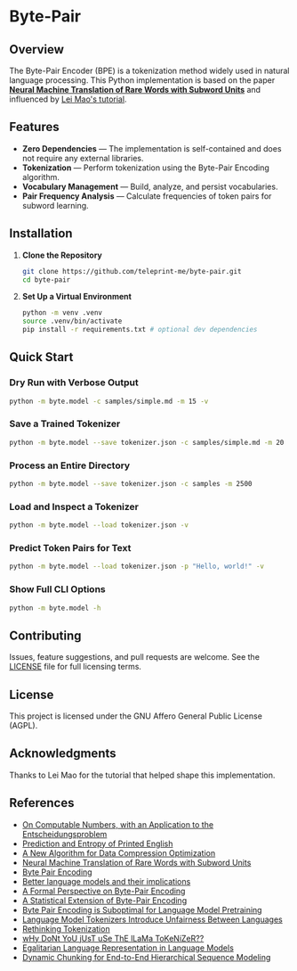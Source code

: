 # Byte-Pair

## Overview

The Byte-Pair Encoder (BPE) is a tokenization method widely used in natural
language processing. This Python implementation is based on the paper
[**Neural Machine Translation of Rare Words with Subword Units**](https://arxiv.org/abs/1508.07909v5)
and influenced by
[Lei Mao's tutorial](https://leimao.github.io/blog/Byte-Pair-Encoding/).

## Features

- **Zero Dependencies** — The implementation is self-contained and does not
  require any external libraries.
- **Tokenization** — Perform tokenization using the Byte-Pair Encoding
  algorithm.
- **Vocabulary Management** — Build, analyze, and persist vocabularies.
- **Pair Frequency Analysis** — Calculate frequencies of token pairs for
  subword learning.

## Installation

1. **Clone the Repository**

   ```sh
   git clone https://github.com/teleprint-me/byte-pair.git
   cd byte-pair
   ```

2. **Set Up a Virtual Environment**

   ```sh
   python -m venv .venv
   source .venv/bin/activate
   pip install -r requirements.txt # optional dev dependencies
   ```

## Quick Start

### Dry Run with Verbose Output

```sh
python -m byte.model -c samples/simple.md -m 15 -v
```

### Save a Trained Tokenizer

```sh
python -m byte.model --save tokenizer.json -c samples/simple.md -m 20
```

### Process an Entire Directory

```sh
python -m byte.model --save tokenizer.json -c samples -m 2500
```

### Load and Inspect a Tokenizer

```sh
python -m byte.model --load tokenizer.json -v
```

### Predict Token Pairs for Text

```sh
python -m byte.model --load tokenizer.json -p "Hello, world!" -v
```

### Show Full CLI Options

```sh
python -m byte.model -h
```

## Contributing

Issues, feature suggestions, and pull requests are welcome. See the
[LICENSE](LICENSE) file for full licensing terms.

## License

This project is licensed under the GNU Affero General Public License (AGPL).

## Acknowledgments

Thanks to Lei Mao for the tutorial that helped shape this implementation.

## References

- [On Computable Numbers, with an Application to the Entscheidungsproblem](https://archive.org/details/Turing1936OnCumputableNumbers)
- [Prediction and Entropy of Printed English](https://archive.org/details/bstj30-1-50)
- [A New Algorithm for Data Compression Optimization](https://arxiv.org/abs/1209.1045)
- [Neural Machine Translation of Rare Words with Subword Units](https://arxiv.org/abs/1508.07909)
- [Byte Pair Encoding](https://leimao.github.io/blog/Byte-Pair-Encoding/)
- [Better language models and their implications](https://openai.com/index/better-language-models/)
- [A Formal Perspective on Byte-Pair Encoding](https://arxiv.org/abs/2306.16837)
- [A Statistical Extension of Byte-Pair Encoding](https://paperswithcode.com/paper/a-statistical-extension-of-byte-pair-encoding)
- [Byte Pair Encoding is Suboptimal for Language Model Pretraining](https://arxiv.org/abs/2004.03720v2)
- [Language Model Tokenizers Introduce Unfairness Between Languages](https://arxiv.org/abs/2305.15425)
- [Rethinking Tokenization](https://arxiv.org/abs/2403.00417)
- [wHy DoNt YoU jUsT uSe ThE lLaMa ToKeNiZeR??](https://huggingface.co/blog/catherinearnett/dangers-of-tokenizer-recycling)
- [Egalitarian Language Representation in Language Models](https://arxiv.org/abs/2409.11501)
- [Dynamic Chunking for End-to-End Hierarchical Sequence Modeling](https://arxiv.org/abs/2507.07955v2)

